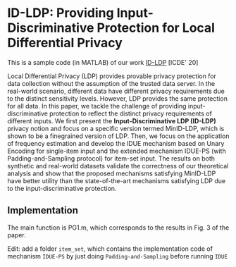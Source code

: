 # ID-LDP: Providing Input-Discriminative Protection for Local Differential Privacy

This is a sample code (in MATLAB) of our work [ID-LDP](https://arxiv.org/pdf/1911.01402.pdf) [ICDE' 20]

Local Differential Privacy (LDP) provides provable privacy protection for data collection without the assumption of the trusted data server. In the real-world scenario, different data have different privacy requirements due to the distinct sensitivity levels. However, LDP provides the same protection for all data. In this paper, we tackle the challenge of providing input-discriminative protection to reflect the distinct privacy requirements of different inputs. We first present the **Input-Discriminative LDP (ID-LDP)** privacy notion and focus on a specific version termed MinID-LDP, which is shown to be a finegrained version of LDP. Then, we focus on the application of frequency estimation and develop the IDUE mechanism based on Unary Encoding for single-item input and the extended mechanism IDUE-PS (with Padding-and-Sampling protocol) for item-set input. The results on both synthetic and real-world datasets validate the correctness of our theoretical analysis and show that the proposed mechanisms satisfying MinID-LDP have better utility than the state-of-the-art mechanisms satisfying LDP due to the input-discriminative protection.

## Implementation

The main function is PG1.m, which corresponds to the results in Fig. 3 of the paper. 

Edit: add a folder `item_set`, which contains the implementation code of mechanism `IDUE-PS` by just doing `Padding-and-Sampling` before running `IDUE`
